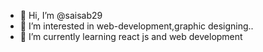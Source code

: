 - 👋 Hi, I’m @saisab29
- 👀 I’m interested in web-development,graphic designing..
- 🌱 I’m currently learning react js and web development



